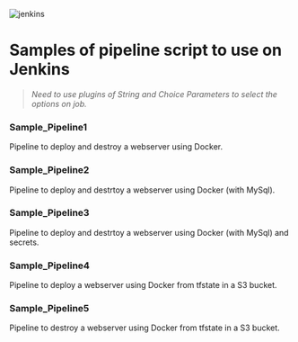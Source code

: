 ![jenkins](https://user-images.githubusercontent.com/35708820/81996714-1a276580-9624-11ea-9e44-6d343656c62c.png)

# Samples of pipeline script to use on Jenkins
> *Need to use plugins of String and Choice Parameters to select the options on job.*

### Sample_Pipeline1
Pipeline to deploy and destroy a webserver using Docker.

### Sample_Pipeline2
Pipeline to deploy and destrtoy a webserver using Docker (with MySql).

### Sample_Pipeline3
Pipeline to deploy and destrtoy a webserver using Docker (with MySql) and secrets.

### Sample_Pipeline4
Pipeline to deploy a webserver using Docker from tfstate in a S3 bucket.

### Sample_Pipeline5
Pipeline to destroy a webserver using Docker from tfstate in a S3 bucket.
